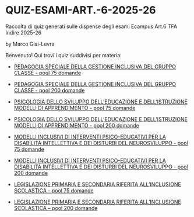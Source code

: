 # QUIZ-ESAMI-ART.-6-2025-26
Raccolta di quiz generati sulle dispense degli esami Ecampus Art.6 TFA Indire 2025-26

by Marco Giai-Levra

Benvenuto! Qui trovi i quiz suddivisi per materia:

- [PEDAGOGIA SPECIALE DELLA GESTIONE INCLUSIVA DEL GRUPPO CLASSE - pool 75 domande](https://marcomandolino.github.io/QUIZ-ESAMI-ART.-6-2025-26/QUIZZES/PEDAGOGIA_2025)
- [PEDAGOGIA SPECIALE DELLA GESTIONE INCLUSIVA DEL GRUPPO CLASSE - pool 200 domande](https://marcomandolino.github.io/QUIZ-ESAMI-ART.-6-2025-26/QUIZZES/PEDAGOGIA_2025/pool200)
 
- [PSICOLOGIA DELLO SVILUPPO DELL’EDUCAZIONE E DELL’ISTRUZIONE MODELLI DI APPRENDIMENTO - pool 75 domande](https://marcomandolino.github.io/QUIZ-ESAMI-ART.-6-2025-26/QUIZZES/PSICOLOGIA_2025)
- [PSICOLOGIA DELLO SVILUPPO DELL’EDUCAZIONE E DELL’ISTRUZIONE MODELLI DI APPRENDIMENTO - pool 200 domande](https://marcomandolino.github.io/QUIZ-ESAMI-ART.-6-2025-26/QUIZZES/PSICOLOGIA_2025/pool200)
 
- [MODELLI INCLUSIVI DI INTERVENTI PSICO-EDUCATIVI PER LA DISABILITÀ INTELLETTIVA E DEI DISTURBI DEL NEUROSVILUPPO - pool 75 domande](https://marcomandolino.github.io/QUIZ-ESAMI-ART.-6-2025-26/QUIZZES/MODELLI_INCLUSIVI_2025/)
- [MODELLI INCLUSIVI DI INTERVENTI PSICO-EDUCATIVI PER LA DISABILITÀ INTELLETTIVA E DEI DISTURBI DEL NEUROSVILUPPO - pool 200 domande](https://marcomandolino.github.io/QUIZ-ESAMI-ART.-6-2025-26/QUIZZES/MODELLI_INCLUSIVI_2025/pool200)
 
- [LEGISLAZIONE PRIMARIA E SECONDARIA RIFERITA ALL’INCLUSIONE SCOLASTICA - pool 75 domande](https://marcomandolino.github.io/QUIZ-ESAMI-ART.-6-2025-26/QUIZZES/LEGISLAZIONE_2025)
- [LEGISLAZIONE PRIMARIA E SECONDARIA RIFERITA ALL’INCLUSIONE SCOLASTICA – pool 200 domande](https://marcomandolino.github.io/QUIZ-ESAMI-ART.-6-2025-26/QUIZZES/LEGISLAZIONE_2025/pool200)
